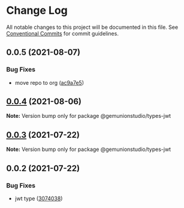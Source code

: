 # Change Log

All notable changes to this project will be documented in this file.
See [Conventional Commits](https://conventionalcommits.org) for commit guidelines.

## 0.0.5 (2021-08-07)


### Bug Fixes

* move repo to org ([ac9a7e5](https://github.com/gemunionstudio/common-packages/commit/ac9a7e51e47bf69ef30b19abbc67274405c13200))





## [0.0.4](https://github.com/gemunionstudio/common-packages/compare/@gemunionstudio/types-jwt@0.0.3...@gemunionstudio/types-jwt@0.0.4) (2021-08-06)

**Note:** Version bump only for package @gemunionstudio/types-jwt





## [0.0.3](https://github.com/gemunionstudio/common-packages/compare/@gemunionstudio/types-jwt@0.0.2...@gemunionstudio/types-jwt@0.0.3) (2021-07-22)

**Note:** Version bump only for package @gemunionstudio/types-jwt





## 0.0.2 (2021-07-22)


### Bug Fixes

* jwt type ([3074038](https://github.com/gemunionstudio/common-packages/commit/30740387dfb414ca89fd9f35489641e825271a0b))
